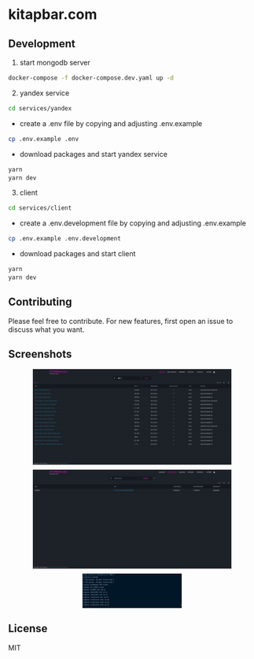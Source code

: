 # kitapbar.com

## Development

1. start mongodb server
```bash
docker-compose -f docker-compose.dev.yaml up -d
```

2. yandex service
```bash
cd services/yandex
```
* create a .env file by copying and adjusting .env.example
```bash
cp .env.example .env
```
* download packages and start yandex service
```bash
yarn
yarn dev
```

3. client
```bash
cd services/client
```
* create a .env.development file by copying and adjusting .env.example
```bash
cp .env.example .env.development
```
* download packages and start client
```bash
yarn
yarn dev
```

## Contributing

Please feel free to contribute. For new features, first open an issue to discuss what you want.

## Screenshots

<div style='display: flex; flex-direction: column; gap: 10px; align-items: center; justify-content: center'>
  <img src='screenshots/home-search.png' alt='kitapbar-home-search' style='width: 80%'>
  <img src='screenshots/share.png' alt='kitapbar-share' style='width: 80%'>
  <img src='screenshots/progress.png' alt='kitapbar-progress' style='width: 40%'>
</div>

## License

MIT
